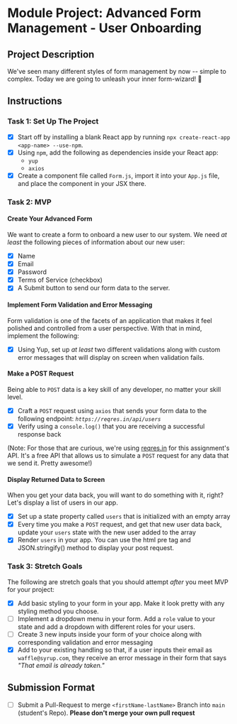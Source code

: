 # Module Project: Advanced Form Management - User Onboarding

## Project Description

We've seen many different styles of form management by now -- simple to complex.
Today we are going to unleash your inner form-wizard! 🧙

## Instructions

### Task 1: Set Up The Project

- [x] Start off by installing a blank React app by running
      `npx create-react-app <app-name> --use-npm`.
- [x] Using `npm`, add the following as dependencies inside your React app:
  - `yup`
  - `axios`
- [x] Create a component file called `Form.js`, import it into your `App.js`
      file, and place the component in your JSX there.

### Task 2: MVP

#### Create Your Advanced Form

We want to create a form to onboard a new user to our system. We need _at least_
the following pieces of information about our new user:

- [x] Name
- [x] Email
- [x] Password
- [x] Terms of Service (checkbox)
- [x] A Submit button to send our form data to the server.

#### Implement Form Validation and Error Messaging

Form validation is one of the facets of an application that makes it feel
polished and controlled from a user perspective. With that in mind, implement
the following:

- [x] Using Yup, set up _at least_ two different validations along with custom
      error messages that will display on screen when validation fails.

#### Make a POST Request

Being able to `POST` data is a key skill of any developer, no matter your skill
level.

- [x] Craft a `POST` request using `axios` that sends your form data to the
      following endpoint: _`https://reqres.in/api/users`_
- [x] Verify using a `console.log()` that you are receiving a successful
      response back

(Note: For those that are curious, we're using [reqres.in](https://reqres.in/)
for this assignment's API. It's a free API that allows us to simulate a `POST`
request for any data that we send it. Pretty awesome!)

#### Display Returned Data to Screen

When you get your data back, you will want to do something with it, right? Let's
display a list of users in our app.

- [x] Set up a state property called `users` that is initialized with an empty
      array
- [x] Every time you make a `POST` request, and get that new user data back,
      update your `users` state with the new user added to the array
- [x] Render `users` in your app. You can use the html pre tag and
      JSON.stringify() method to display your post request.

### Task 3: Stretch Goals

The following are stretch goals that you should attempt _after_ you meet MVP for
your project:

- [x] Add basic styling to your form in your app. Make it look pretty with any
      styling method you choose.
- [ ] Implement a dropdown menu in your form. Add a `role` value to your state
      and add a dropdown with different roles for your users.
- [ ] Create 3 new inputs inside your form of your choice along with
      corresponding validation and error messaging
- [x] Add to your existing handling so that, if a user inputs their email as
      `waffle@syrup.com`, they receive an error message in their form that says
      _"That email is already taken."_

## Submission Format

- [ ] Submit a Pull-Request to merge `<firstName-lastName>` Branch into `main`
      (student's Repo). **Please don't merge your own pull request**

